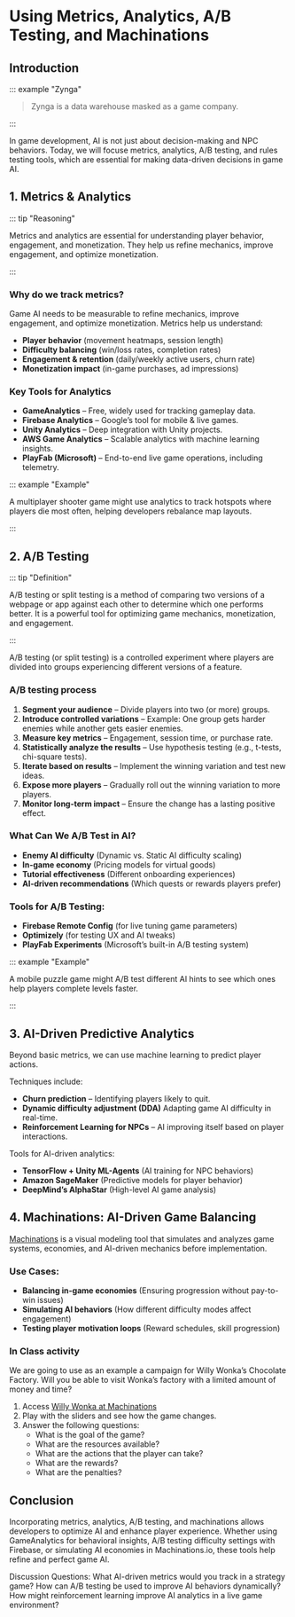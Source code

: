 # Using Metrics, Analytics, A/B Testing, and Machinations

## Introduction

::: example "Zynga"

> Zynga is a data warehouse masked as a game company.

:::

In game development, AI is not just about decision-making and NPC behaviors. Today, we will focuse metrics, analytics, A/B testing, and rules testing tools, which are essential for making data-driven decisions in game AI.

## 1. Metrics & Analytics

::: tip "Reasoning"

Metrics and analytics are essential for understanding player behavior, engagement, and monetization. They help us refine mechanics, improve engagement, and optimize monetization.

::: 

### Why do we track metrics?

Game AI needs to be measurable to refine mechanics, improve engagement, and optimize monetization. Metrics help us understand:

- **Player behavior** (movement heatmaps, session length)
- **Difficulty balancing** (win/loss rates, completion rates)
- **Engagement & retention** (daily/weekly active users, churn rate)
- **Monetization impact** (in-game purchases, ad impressions)

### Key Tools for Analytics

- **GameAnalytics** – Free, widely used for tracking gameplay data.
- **Firebase Analytics** – Google’s tool for mobile & live games.
- **Unity Analytics** – Deep integration with Unity projects.
- **AWS Game Analytics** – Scalable analytics with machine learning insights.
- **PlayFab (Microsoft)** – End-to-end live game operations, including telemetry.

::: example "Example"

A multiplayer shooter game might use analytics to track hotspots where players die most often, helping developers rebalance map layouts.

:::

## 2. A/B Testing

::: tip "Definition"

A/B testing or split testing is a method of comparing two versions of a webpage or app against each other to determine which one performs better. It is a powerful tool for optimizing game mechanics, monetization, and engagement.

:::

A/B testing (or split testing) is a controlled experiment where players are divided into groups experiencing different versions of a feature.

### A/B testing process

1. **Segment your audience** – Divide players into two (or more) groups.
2. **Introduce controlled variations** – Example: One group gets harder enemies while another gets easier enemies.
3. **Measure key metrics** – Engagement, session time, or purchase rate.
4. **Statistically analyze the results** – Use hypothesis testing (e.g., t-tests, chi-square tests).
5. **Iterate based on results** – Implement the winning variation and test new ideas.
6. **Expose more players** – Gradually roll out the winning variation to more players.
7. **Monitor long-term impact** – Ensure the change has a lasting positive effect.

### What Can We A/B Test in AI?

- **Enemy AI difficulty** (Dynamic vs. Static AI difficulty scaling)
- **In-game economy** (Pricing models for virtual goods)
- **Tutorial effectiveness** (Different onboarding experiences)
- **AI-driven recommendations** (Which quests or rewards players prefer)

### Tools for A/B Testing:

- **Firebase Remote Config** (for live tuning game parameters)
- **Optimizely** (for testing UX and AI tweaks)
- **PlayFab Experiments** (Microsoft’s built-in A/B testing system)

::: example "Example"

A mobile puzzle game might A/B test different AI hints to see which ones help players complete levels faster.

:::

## 3. AI-Driven Predictive Analytics

Beyond basic metrics, we can use machine learning to predict player actions.

Techniques include:

- **Churn prediction** – Identifying players likely to quit.
- **Dynamic difficulty adjustment (DDA)** Adapting game AI difficulty in real-time.
- **Reinforcement Learning for NPCs** – AI improving itself based on player interactions.

Tools for AI-driven analytics:

- **TensorFlow + Unity ML-Agents** (AI training for NPC behaviors)
- **Amazon SageMaker** (Predictive models for player behavior)
- **DeepMind’s AlphaStar** (High-level AI game analysis)

## 4. Machinations: AI-Driven Game Balancing

[Machinations](https://machinations.io) is a visual modeling tool that simulates and analyzes game systems, economies, and AI-driven mechanics before implementation.

### Use Cases:

- **Balancing in-game economies** (Ensuring progression without pay-to-win issues)
- **Simulating AI behaviors** (How different difficulty modes affect engagement)
- **Testing player motivation loops** (Reward schedules, skill progression)

### In Class activity

We are going to use as an example a campaign for Willy Wonka’s Chocolate Factory. Will you be able to visit Wonka’s factory with a limited amount of money and time?

1. Access [Willy Wonka at Machinations](https://my.machinations.io/d/willy-wonka-factory-trip/f1c2402d6b5711efa81906fdf218a24f) 
2. Play with the sliders and see how the game changes.
3. Answer the following questions:
   - What is the goal of the game?
   - What are the resources available?
   - What are the actions that the player can take?
   - What are the rewards?
   - What are the penalties?

## Conclusion

Incorporating metrics, analytics, A/B testing, and machinations allows developers to optimize AI and enhance player experience. Whether using GameAnalytics for behavioral insights, A/B testing difficulty settings with Firebase, or simulating AI economies in Machinations.io, these tools help refine and perfect game AI.

Discussion Questions:
What AI-driven metrics would you track in a strategy game?
How can A/B testing be used to improve AI behaviors dynamically?
How might reinforcement learning improve AI analytics in a live game environment?
